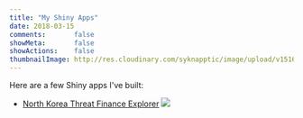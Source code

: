 ```yaml
---
title: "My Shiny Apps"
date: 2018-03-15
comments:       false
showMeta:       false
showActions:    false
thumbnailImage: http://res.cloudinary.com/syknapptic/image/upload/v1516468904/logo_rd5ifq.png
---
```


Here are a few Shiny apps I've built:

* [North Korea Threat Finance Explorer](https://bknapp.shinyapps.io/dprk/)
![](/img/nktfe_1.PNG)
